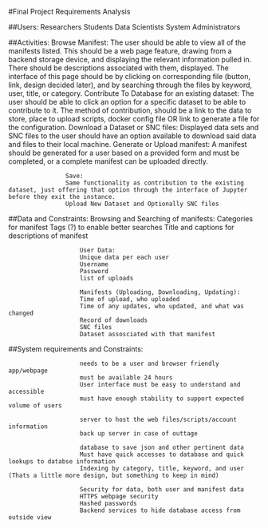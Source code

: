 #Final Project Requirements Analysis


##Users:
    Researchers
	    Students
		    Data Scientists
			    System Administrators

##Activities:
	Browse Manifest:
					The user should be able to view all of the manifests listed. This should be a web page feature, drawing from a backend storage device, and displaying the relevant information pulled in. There should be descriptions associated with them, displayed. The interface of this page should be by clicking on corresponding file (button, link, design decided later), and by searching through the files by keyword, user, title, or category.
					Contribute To Database for an existing dataset:
					The user should be able to click an option for a specific dataset to be able to contribute to it. The method of contribution, should be a link to the data to store, place to upload scripts, docker config file OR link to generate a file for the configuration.
					Download a Dataset or SNC files:
					Displayed data sets and SNC files to the user should have an option available to download said data and files to their local machine.
					Generate or Upload manifest:
					A manifest should be generated for a user based on a provided form and must be completed, or a complete manifest can be uploaded directly.

					Save:
					Same functionality as contribution to the existing dataset, just offering that option through the interface of Jupyter before they exit the instance.
					Upload New Dataset and Optionally SNC files

##Data and Constraints:
					Browsing and Searching of manifests:
					Categories for manifest
					Tags (?) to enable better searches
					Title and captions for descriptions of manifest

					 	User Data:
						Unique data per each user
						Username
						Password
						list of uploads

						Manifests (Uploading, Downloading, Updating):
						Time of upload, who uploaded
						Time of any updates, who updated, and what was changed
						Record of downloads
						SNC files
						Dataset assosciated with that manifest

##System requirements and Constraints:

						needs to be a user and browser friendly app/webpage
						must be available 24 hours
						User interface must be easy to understand and accessible
						must have enough stability to support expected volume of users

						server to host the web files/scripts/account information
						back up server in case of outtage

						database to save json and other pertinent data
						Must have quick accesses to database and quick lookups to databse information
						Indexing by category, title, keyword, and user (Thats a little more design, but something to keep in mind)

						Security for data, both user and manifest data
						HTTPS webpage security
						Hashed passwords
						Backend services to hide database access from outside view





